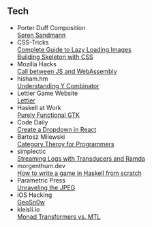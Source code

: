 ## Tech

- Porter Duff Composition  
[Soren Sandmann][pduff]
- CSS-Tricks  
[Complete Guide to Lazy Loading Images][lazyimg]  
[Building Skeleton with CSS][skl]
- Mozilla Hacks  
[Call between JS and WebAssembly][webas1]
- hisham.hm  
[Understanding Y Combinator][hiham]
- Lettier Game Website  
[Lettier][lett]
- Haskell at Work  
[Purely Functional GTK][pgtk]
- Code Daily  
[Create a Dropdown in React][cdly]
- Bartosz Milewski  
[Category Theroy for Programmers][catpr]
- simplectic  
[Streaming Logs with Transducers and Ramda][logr]
- morgenthum.dev  
[How to write a game in Haskell from scratch][morg]
- Parametric Press  
[Unraveling the JPEG][ujpg]
- iOS Hacking  
[GeoSn0w][geo]
- kleisli.io  
[Monad Transformers vs. MTL][klei]


[pduff]:http://ssp.impulsetrain.com/porterduff.html
[lazyimg]:https://css-tricks.com/the-complete-guide-to-lazy-loading-images/
[skl]:https://css-tricks.com/building-skeleton-screens-css-custom-properties/
[webas1]:https://hacks.mozilla.org/2018/10/calls-between-javascript-and-webassembly-are-finally-fast-%F0%9F%8E%89/
[hiham]:https://hisham.hm/2011/04/04/understanding-at-last-the-y-combinator-a-programmer-friendly-perspective/
[lett]:https://lettier.com/
[pgtk]:https://haskell-at-work.com/episodes/2019-01-10-purely-functional-gtk-part-1-hello-world.html
[cdly]:https://codedaily.io/tutorials/63/Create-a-Dropdown-in-React-that-Closes-When-the-Body-is-Clicked
[catpr]:https://bartoszmilewski.com/2014/10/28/category-theory-for-programmers-the-preface/
[logr]:https://simplectic.com/blog/2015/ramda-transducers-logs/
[morg]:https://morgenthum.tech/articles/write-haskell-game
[ujpg]:https://parametric.press/issue-01/unraveling-the-jpeg/
[geo]:https://geosn0w.github.io/
[klei]:https://kleisli.io/monad-transformers-vs-mtl/